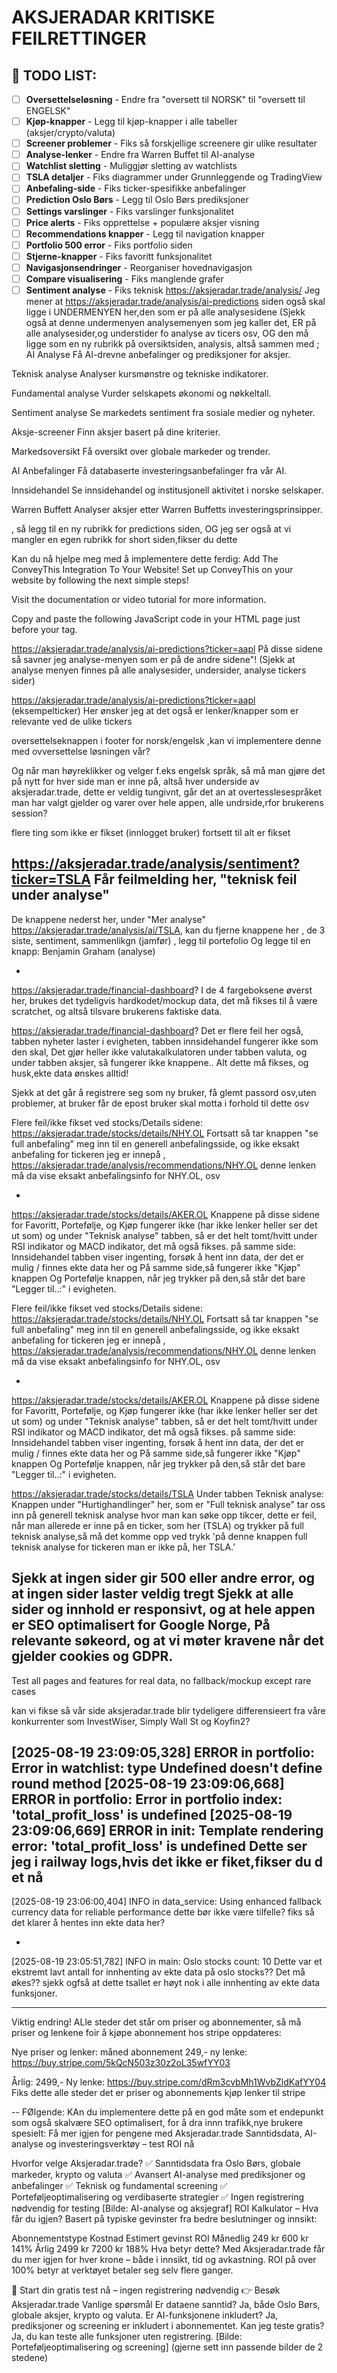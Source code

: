 # AKSJERADAR KRITISKE FEILRETTINGER

## 🎯 TODO LIST:

- [ ] **Oversettelseløsning** - Endre fra "oversett til NORSK" til "oversett til ENGELSK"
- [ ] **Kjøp-knapper** - Legg til kjøp-knapper i alle tabeller (aksjer/crypto/valuta)
- [ ] **Screener problemer** - Fiks så forskjellige screenere gir ulike resultater
- [ ] **Analyse-lenker** - Endre fra Warren Buffet til AI-analyse
- [ ] **Watchlist sletting** - Muliggjør sletting av watchlists
- [ ] **TSLA detaljer** - Fiks diagrammer under Grunnleggende og TradingView
- [ ] **Anbefaling-side** - Fiks ticker-spesifikke anbefalinger
- [ ] **Prediction Oslo Børs** - Legg til Oslo Børs prediksjoner
- [ ] **Settings varslinger** - Fiks varslinger funksjonalitet
- [ ] **Price alerts** - Fiks opprettelse + populære aksjer visning
- [ ] **Recommendations knapper** - Legg til navigation knapper
- [ ] **Portfolio 500 error** - Fiks portfolio siden
- [ ] **Stjerne-knapper** - Fiks favoritt funksjonalitet
- [ ] **Navigasjonsendringer** - Reorganiser hovednavigasjon
- [ ] **Compare visualisering** - Fiks manglende grafer
- [ ] **Sentiment analyse** - Fiks teknisk
https://aksjeradar.trade/analysis/
Jeg mener at https://aksjeradar.trade/analysis/ai-predictions siden også skal ligge i UNDERMENYEN her,den som er på alle analysesidene (Sjekk også at denne undermenyen analysemenyen som jeg kaller det, ER på alle analysesider,og understider fo analyse av ticers osv, OG den må ligge som en ny rubrikk på oversiktsiden, analysis, altså sammen med ;  AI Analyse
Få AI-drevne anbefalinger og prediksjoner for aksjer.

 Teknisk analyse
Analyser kursmønstre og tekniske indikatorer.

 Fundamental analyse
Vurder selskapets økonomi og nøkkeltall.

 Sentiment analyse
Se markedets sentiment fra sosiale medier og nyheter.

 Aksje-screener
Finn aksjer basert på dine kriterier.

 Markedsoversikt
Få oversikt over globale markeder og trender.

 AI Anbefalinger
Få databaserte investeringsanbefalinger fra vår AI.

 Innsidehandel
Se innsidehandel og institusjonell aktivitet i norske selskaper.

 Warren Buffett
Analyser aksjer etter Warren Buffetts investeringsprinsipper.

, så legg til en ny rubrikk for predictions siden, OG jeg ser også at vi mangler en egen rubrikk for short siden,fikser du dette 




Kan du nå hjelpe meg med å implementere dette ferdig:
Add The ConveyThis Integration To Your Website!
Set up ConveyThis on your website by following the next simple steps!

Visit the documentation  or video tutorial  for more information.

Copy and paste the following JavaScript code in your HTML page just before your </head> tag.

<!-- ConveyThis Script Start -->
<script src="//cdn.conveythis.com/javascript/conveythis.js?api_key=pub_85496d2f253bff365fbf0fa9429277e3"></script>
<!-- ConveyThis Script End -->


https://aksjeradar.trade/analysis/ai-predictions?ticker=aapl
På disse sidene så savner jeg analyse-menyen som er på de andre sidene"! (Sjekk at analyse menyen finnes på alle analysesider, undersider, analyse tickers sider)

https://aksjeradar.trade/analysis/ai-predictions?ticker=aapl (eksempelticker)
Her ønsker jeg at det også er lenker/knapper som er relevante ved de ulike tickers


oversettelseknappen i footer for norsk/engelsk ,kan vi implementere denne med ovversettelse løsningen vår?

Og når man høyreklikker og velger f.eks engelsk språk, så må man gjøre det på nytt for hver side man er inne på, altså hver underside av aksjeradar.trade, dette er veldig tungivnt, går det an at overtesslesespråket man har valgt gjelder og varer over hele appen, alle undrside,rfor brukerens session?

flere ting som ikke er fikset (innlogget bruker) fortsett til alt er fikset

https://aksjeradar.trade/analysis/sentiment?ticker=TSLA
Får feilmelding her, "teknisk feil under analyse"
-
De knappene nederst her, under "Mer analyse" https://aksjeradar.trade/analysis/ai/TSLA,
kan du fjerne knappene her , de 3 siste, sentiment, sammenlikgn (jamfør) , legg til portefolio
Og legge til en knapp: Benjamin Graham (analyse)

-

https://aksjeradar.trade/financial-dashboard?
I de 4 fargeboksene øverst her, brukes det tydeligvis hardkodet/mockup data, det må fikses til å være scratchet,
og altså tilsvare brukerens faktiske data.


https://aksjeradar.trade/financial-dashboard?
Det er flere feil her også, tabben nyheter laster i evigheten, tabben innsidehandel fungerer ikke som den skal,
Det gjør heller ikke valutakalkulatoren under tabben valuta, og under tabben aksjer, så fungerer ikke knappene.. 
Alt dette må fikses, og husk,ekte data ønskes alltid!


Sjekk at det går å registrere seg som ny bruker, få glemt passord osv,uten problemer, at bruker får de epost bruker skal motta i forhold til dette osv

Flere feil/ikke fikset ved stocks/Details sidene:
https://aksjeradar.trade/stocks/details/NHY.OL
Fortsatt så tar knappen "se full anbefaling" meg inn til en generell anbefalingsside, og ikke eksakt anbefaling for tickeren jeg er innepå , https://aksjeradar.trade/analysis/recommendations/NHY.OL denne lenken må da vise eksakt anbefalingsinfo for NHY.OL, osv

-
https://aksjeradar.trade/stocks/details/AKER.OL
Knappene på disse sidene for Favoritt, Portefølje, og Kjøp fungerer ikke (har ikke lenker heller ser det ut som)
og under "Teknisk analyse" tabben, så er det helt tomt/hvitt under RSI indikator og MACD indikator, det må også fikses.
på samme side:
Innsidehandel tabben viser ingenting, forsøk å hent inn data, der det er mulig / finnes ekte data her og
På samme side,så fungerer ikke "Kjøp" knappen
Og Portefølje knappen, når jeg trykker på den,så står det bare "Legger til..:" i evigheten.



Flere feil/ikke fikset ved stocks/Details sidene:
https://aksjeradar.trade/stocks/details/NHY.OL
Fortsatt så tar knappen "se full anbefaling" meg inn til en generell anbefalingsside, og ikke eksakt anbefaling for tickeren jeg er innepå , https://aksjeradar.trade/analysis/recommendations/NHY.OL denne lenken må da vise eksakt anbefalingsinfo for NHY.OL, osv

-
https://aksjeradar.trade/stocks/details/AKER.OL
Knappene på disse sidene for Favoritt, Portefølje, og Kjøp fungerer ikke (har ikke lenker heller ser det ut som)
og under "Teknisk analyse" tabben, så er det helt tomt/hvitt under RSI indikator og MACD indikator, det må også fikses.
på samme side:
Innsidehandel tabben viser ingenting, forsøk å hent inn data, der det er mulig / finnes ekte data her og
På samme side,så fungerer ikke "Kjøp" knappen
Og Portefølje knappen, når jeg trykker på den,så står det bare "Legger til..:" i evigheten.


https://aksjeradar.trade/stocks/details/TSLA
Under tabben Teknisk analyse: Knappen under "Hurtighandlinger" her, som  er "Full teknisk analyse" tar oss inn på generell teknisk analyse hvor man kan søke opp tikcer, dette er feil, når man allerede er inne på en ticker, som her (TSLA) og trykker på full teknisk analyse,så må det komme opp ved trykk 'på denne knappen full teknisk analyse for tickeren man er ikke på, her TSLA.'


Sjekk at ingen sider gir 500 eller andre error, og at ingen sider laster veldig tregt
Sjekk at alle sider og innhold er responsivt, og at hele appen er SEO optimalisert for Google Norge,
På relevante søkeord, og at vi møter kravene når det gjelder cookies og GDPR.
---
Test all pages and features for real data, no fallback/mockup except rare cases

kan vi fikse så vår side aksjeradar.trade blir tydeligere differensieert fra våre konkurrenter som InvestWiser, Simply Wall St og Koyfin2?

[2025-08-19 23:09:05,328] ERROR in portfolio: Error in watchlist: type Undefined doesn't define __round__ method
[2025-08-19 23:09:06,668] ERROR in portfolio: Error in portfolio index: 'total_profit_loss' is undefined
[2025-08-19 23:09:06,669] ERROR in __init__: Template rendering error: 'total_profit_loss' is undefined
Dette ser jeg i railway logs,hvis det ikke er fiket,fikser du d et nå
--
[2025-08-19 23:06:00,404] INFO in data_service: Using enhanced fallback currency data for reliable performance
dette bør ikke være tilfelle? fiks så det klarer å hentes inn ekte data her?

-
[2025-08-19 23:05:51,782] INFO in main: Oslo stocks count: 10
Dette var et ekstremt lavt antall for innhenting av ekte data på oslo stocks?? Det må økes?? sjekk ogfså at dette tsallet er høyt nok i alle innhenting av ekte data funksjoner.


---

Viktig endring! ALle steder det står om priser og abonnementer, så må priser og lenkene foir å kjøpe abonnement hos stripe oppdateres:

Nye priser og lenker:
måned abonnement 249,-   ny lenke: https://buy.stripe.com/5kQcN503z30z2oL35wfYY03

Årlig: 2499,- Ny lenke: https://buy.stripe.com/dRm3cvbMh1WvbZldKafYY04
Fiks dette alle steder det er priser og abonnements kjøp lenker til stripe

--
FØlgende: KAn du implementere dette på en god måte som et endepunkt som også skalvære SEO optimalisert, for å dra innn trafikk,nye brukere spesielt: 
Få mer igjen for pengene med Aksjeradar.trade
Sanntidsdata, AI-analyse og investeringsverktøy – test ROI nå

Hvorfor velge Aksjeradar.trade?
✅ Sanntidsdata fra Oslo Børs, globale markeder, krypto og valuta
✅ Avansert AI-analyse med prediksjoner og anbefalinger
✅ Teknisk og fundamental screening
✅ Porteføljeoptimalisering og verdibaserte strategier
✅ Ingen registrering nødvendig for testing
[Bilde: AI-analyse og aksjegraf]
ROI Kalkulator – Hva får du igjen?
Basert på typiske gevinster fra bedre beslutninger og innsikt:

Abonnementstype	Kostnad	Estimert gevinst	ROI
Månedlig	249 kr	600 kr	141%
Årlig	2499 kr	7200 kr	188%
Hva betyr dette?
Med Aksjeradar.trade får du mer igjen for hver krone – både i innsikt, tid og avkastning. ROI på over 100% betyr at verktøyet betaler seg selv flere ganger.

🚀 Start din gratis test nå – ingen registrering nødvendig
👉 Besøk Aksjeradar.trade
Vanlige spørsmål
Er dataene sanntid? Ja, både Oslo Børs, globale aksjer, krypto og valuta.
Er AI-funksjonene inkludert? Ja, prediksjoner og screening er inkludert i abonnementet.
Kan jeg teste gratis? Ja, du kan teste alle funksjoner uten registrering.
[Bilde: Porteføljeoptimalisering og screening]
(gjerne sett inn passende bilder de 2 stedene)